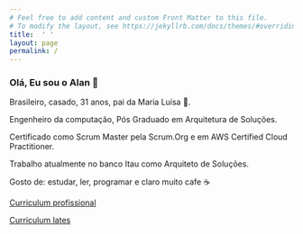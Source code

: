```yaml
---
# Feel free to add content and custom Front Matter to this file.
# To modify the layout, see https://jekyllrb.com/docs/themes/#overriding-theme-defaults
title:  ' '
layout: page
permalink: /
---
```



### Olá, Eu sou o Alan 👋

Brasileiro, casado, 31 anos, pai da Maria Luísa 👧.

Engenheiro da computação, Pós Graduado em Arquitetura de Soluções.

Certificado como Scrum Master pela Scrum.Org e em AWS Certified Cloud Practitioner.

Trabalho atualmente no banco Itau como Arquiteto de Soluções.

Gosto de: estudar, ler, programar e claro muito cafe ☕

[Curriculum profissional](curriculum.markdown)

[Curriculum lates](http://lattes.cnpq.br/3074570211449494)